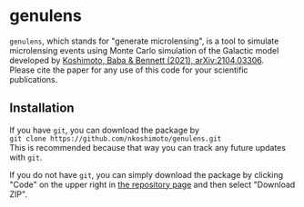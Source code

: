 # genulens
`genulens`, which stands for "generate microlensing", is a tool to simulate microlensing events using Monte Carlo simulation of the Galactic model developed by [Koshimoto, Baba & Bennett (2021), arXiv:2104.03306](https://arxiv.org/abs/2104.03306).  
Please cite the paper for any use of this code for your scientific publications.  

## Installation
If you have `git`, you can download the package by  
`git clone https://github.com/nkoshimoto/genulens.git`  
This is recommended because that way you can track any future updates with `git`.  

If you do not have `git`, you can simply download the package by clicking "Code" on the upper right in [the repository page](https://github.com/nkoshimoto/genulens) and then select "Download ZIP".

